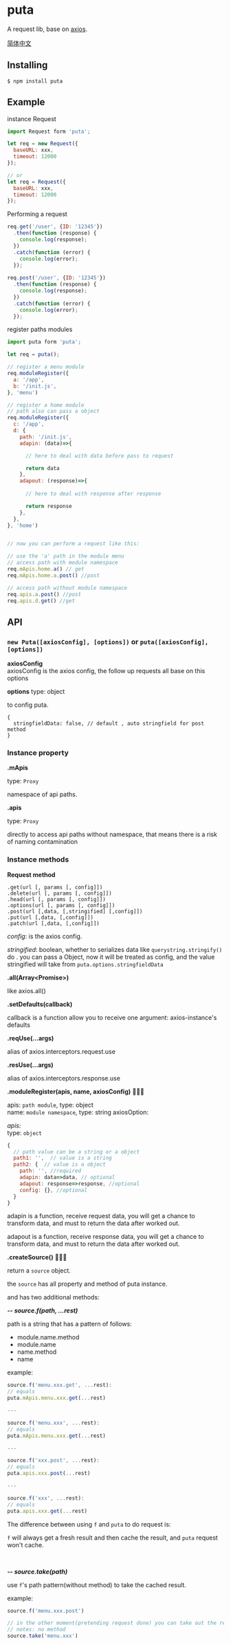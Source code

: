 # puta
A request lib, base on [axios](https://github.com/axios/axios).

[简体中文](./zh-cn-readme.md)

## Installing

```
$ npm install puta
```

## Example

instance Request

```js
import Request form 'puta';

let req = new Request({
  baseURL: xxx,
  timeout: 12000
});

// or
let req = Request({
  baseURL: xxx,
  timeout: 12000
});


```

Performing a request

```js
req.get('/user', {ID: '12345'})
  .then(function (response) {
    console.log(response);
  })
  .catch(function (error) {
    console.log(error);
  });
  
req.post('/user', {ID: '12345'})
  .then(function (response) {
    console.log(response);
  })
  .catch(function (error) {
    console.log(error);
  });


```

register paths modules

```js
import puta form 'puta';

let req = puta();

// register a menu module
req.moduleRegister({
  a: '/app',
  b: '/init.js',
}, 'menu')

// register a home module
// path also can pass a object 
req.moduleRegister({
  c: '/app',
  d: {
    path: '/init.js',
    adapin: (data)=>{

      // here to deal with data before pass to request

      return data
    },
    adapout: (response)=>{
      
      // here to deal with response after response

      return response
    },
  },
}, 'home')


// now you can perform a request like this:

// use the 'a' path in the module menu
// access path with module namespace
req.mApis.home.a() // get
req.mApis.home.a.post() //post

// access path without module namespace
req.apis.a.post() //post
req.apis.d.get() //get

```


## API

### `new Puta([axiosConfig], [options])`  or  `puta([axiosConfig], [options])`

**axiosConfig**  
axiosConfig is the axios config, the follow up requests all base on this options

**options**  type: object

to config puta. 
```
{
  stringfieldData: false, // default , auto stringfield for post method
}
```
### Instance property

**.mApis**

type: `Proxy`

namespace of api paths.

**.apis**

type: `Proxy`

directly to access api paths without namespace, that means there is a risk of naming contamination

### Instance methods

**Request method**

`.get(url [, params [, config]])`   
`.delete(url [, params [, config]])`  
`.head(url [, params [, config]])`  
`.options(url [, params [, config]])`  
`.post(url [,data, [,stringified] [,config]])`  
`.put(url [,data, [,config]])`  
`.patch(url [,data, [,config]])`

*config*: is the axios config.  

*stringified*: boolean, whether to  serializes data like `querystring.stringify()` do . 
you can pass a Object, now it will be treated as config, and the value stringified will take from `puta.options.stringfieldData`


**.all(Array\<Promise\>)**

like axios.all()

**.setDefaults(callback)**

callback is a function allow you to receive one argument: axios-instance's defaults


**.reqUse(...args)**

alias of axios.interceptors.request.use


**.resUse(...args)**

alias of axios.interceptors.response.use



**.moduleRegister(apis, name, axiosConfig)** :sweet_potato::sweet_potato::sweet_potato:

apis: `path module`, type: object  
name: `module namespace`, type: string
axiosOption:

*apis:*  
type: `object`

```js
{
  // path value can be a string or a object
  path1: '',  // value is a string
  path2: {  // value is a object
    path: '', //required
    adapin: data=>data, // optional
    adapout: response=>response, //optional
    config: {}, //optional
  }
}
```

adapin is a function, receive request data, you will get a chance to transform data, and must to return the data after worked	out.

adapout is a function, receive response data, you will get a chance to transform data, and must to return the data after worked	out.

**.createSource()** :sweet_potato::sweet_potato::sweet_potato:

return a `source` object.

the `source` has all property and method of puta instance. 

and has two additional methods: 

**-- _source.f(path, ...rest)_** 

path is a string that has a pattern of follows:  

- module.name.method
- module.name
- name.method
- name

example:

```js
source.f('menu.xxx.get', ...rest):
// equals
puta.mApis.menu.xxx.get(...rest)

---

source.f('menu.xxx', ...rest):
// equals
puta.mApis.menu.xxx.get(...rest)

---

source.f('xxx.post', ...rest):
// equals
puta.apis.xxx.post(...rest)

---

source.f('xxx', ...rest):
// equals
puta.apis.xxx.get(...rest)

```
The difference between using `f` and `puta` to do request is: 

`f` will always get a fresh result and then cache the result, and `puta` request won't cache.

<br>

**-- _source.take(path)_**

use `f`'s path pattern(without method) to take the cached result.

example:

```js
source.f('menu.xxx.post')

// in the other moment(pretending request done) you can take out the result like this:
// notes: no method
source.take('menu.xxx')

```